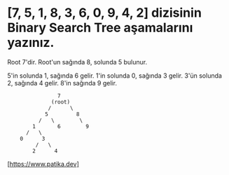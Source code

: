 # [7, 5, 1, 8, 3, 6, 0, 9, 4, 2] dizisinin Binary Search Tree aşamalarını yazınız.

Root 7'dir. Root'un sağında 8, solunda 5 bulunur.


5'in solunda 1, sağında 6 gelir.
1'in solunda 0, sağında 3 gelir.
3'ün solunda 2, sağında 4 gelir.
8'in sağında 9 gelir.

                    7
                  (root)
                 /      \
                5         8
              /   \        \
            1       6        9
          /   \
        0      3 
             /   \
            2      4


[https://www.patika.dev]